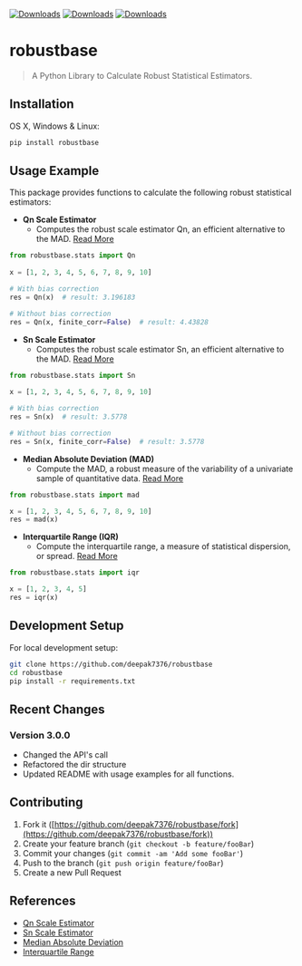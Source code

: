 [![Downloads](https://pepy.tech/badge/robustbase)](https://pepy.tech/project/robustbase)
[![Downloads](https://pepy.tech/badge/robustbase/month)](https://pepy.tech/project/robustbase/month)
[![Downloads](https://pepy.tech/badge/robustbase/week)](https://pepy.tech/project/robustbase/week)

# robustbase
> A Python Library to Calculate Robust Statistical Estimators.

## Installation

OS X, Windows & Linux:

```sh
pip install robustbase
```
## Usage Example

This package provides functions to calculate the following robust statistical estimators:

* **Qn Scale Estimator**
    * Computes the robust scale estimator Qn, an efficient alternative to the MAD. [Read More](https://rdrr.io/rforge/robustbase/man/Qn.html)

```python
from robustbase.stats import Qn
  
x = [1, 2, 3, 4, 5, 6, 7, 8, 9, 10]

# With bias correction
res = Qn(x)  # result: 3.196183

# Without bias correction
res = Qn(x, finite_corr=False)  # result: 4.43828

```

* **Sn Scale Estimator**
    * Computes the robust scale estimator Sn, an efficient alternative to the MAD. [Read More](https://rdrr.io/rforge/robustbase/man/Sn.html)

```python
from robustbase.stats import Sn
  
x = [1, 2, 3, 4, 5, 6, 7, 8, 9, 10]

# With bias correction
res = Sn(x)  # result: 3.5778 

# Without bias correction
res = Sn(x, finite_corr=False)  # result: 3.5778

```

* **Median Absolute Deviation (MAD)**
    * Compute the MAD, a robust measure of the variability of a univariate sample of quantitative data. [Read More](https://en.wikipedia.org/wiki/Median_absolute_deviation)

```python
from robustbase.stats import mad

x = [1, 2, 3, 4, 5, 6, 7, 8, 9, 10]
res = mad(x)

```
* **Interquartile Range (IQR)**
    * Compute the interquartile range, a measure of statistical dispersion, or spread. [Read More](https://en.wikipedia.org/wiki/Interquartile_range)

```python
from robustbase.stats import iqr

x = [1, 2, 3, 4, 5]
res = iqr(x)
```

## Development Setup

For local development setup:

```sh
git clone https://github.com/deepak7376/robustbase
cd robustbase
pip install -r requirements.txt
```

## Recent Changes

### Version 3.0.0
- Changed the API's call
- Refactored the dir structure
- Updated README with usage examples for all functions.


## Contributing

1. Fork it ([https://github.com/deepak7376/robustbase/fork](https://github.com/deepak7376/robustbase/fork))
2. Create your feature branch (`git checkout -b feature/fooBar`)
3. Commit your changes (`git commit -am 'Add some fooBar'`)
4. Push to the branch (`git push origin feature/fooBar`)
5. Create a new Pull Request

## References
- [Qn Scale Estimator](https://www.itl.nist.gov/div898/software/dataplot/refman2/auxillar/qn_scale.htm)
- [Sn Scale Estimator](https://www.itl.nist.gov/div898/software/dataplot/refman2/auxillar/sn_scale.htm)
- [Median Absolute Deviation](https://www.statisticshowto.datasciencecentral.com/median-absolute-deviation/)
- [Interquartile Range](https://www.statisticshowto.datasciencecentral.com/probability-and-statistics/interquartile-range/)
